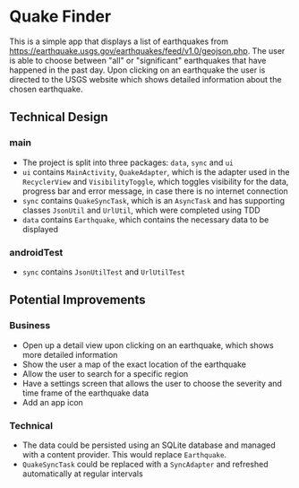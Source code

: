 # Quake Finder

This is a simple app that displays a list of earthquakes from https://earthquake.usgs.gov/earthquakes/feed/v1.0/geojson.php. The user is able to choose between "all" or "significant" earthquakes that have happened in the past day. Upon clicking on an earthquake the user is directed to the USGS website which shows detailed information about the chosen earthquake. 

## Technical Design
### main
* The project is split into three packages: `data`, `sync` and `ui`
* `ui` contains `MainActivity`, `QuakeAdapter`, which is the adapter used in the `RecyclerView` and `VisibilityToggle`, which toggles visibility for the data, progress bar and error message, in case there is no internet connection
* `sync` contains `QuakeSyncTask`, which is an `AsyncTask` and has supporting classes `JsonUtil` and `UrlUtil`, which were completed using TDD
* `data` contains `Earthquake`, which contains the necessary data to be displayed

### androidTest
* `sync` contains `JsonUtilTest` and `UrlUtilTest`

## Potential Improvements
### Business
* Open up a detail view upon clicking on an earthquake, which shows more detailed information
* Show the user a map of the exact location of the earthquake
* Allow the user to search for a specific region
* Have a settings screen that allows the user to choose the severity and time frame of the earthquake data
* Add an app icon

### Technical
* The data could be persisted using an SQLite database and managed with a content provider. This would replace `Earthquake`.
* `QuakeSyncTask` could be replaced with a `SyncAdapter` and refreshed automatically at regular intervals
